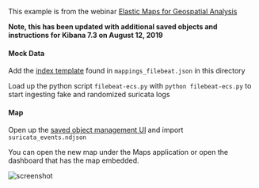 This example is from the webinar [Elastic Maps for Geospatial Analysis](https://www.elastic.co/webinars/elastic-maps-for-geospatial-analysis)

**Note, this has been updated with additional saved objects and instructions for Kibana 7.3 on August 12, 2019**

#### Mock Data
Add the [index template](https://www.elastic.co/guide/en/elasticsearch/reference/current/indices-templates.html) found in `mappings_filebeat.json` in this directory

Load up the python script `filebeat-ecs.py` with `python filebeat-ecs.py` to start ingesting fake and randomized suricata logs

#### Map
Open up the [saved object management UI](https://www.elastic.co/guide/en/kibana/current/managing-saved-objects.html) and import `suricata_events.ndjson`

You can open the new map under the Maps application or open the dashboard that has the map embedded.

![screenshot](https://github.com/alexfrancoeur/elastic_maps_examples/blob/master/images/suricata_maps.gif)
